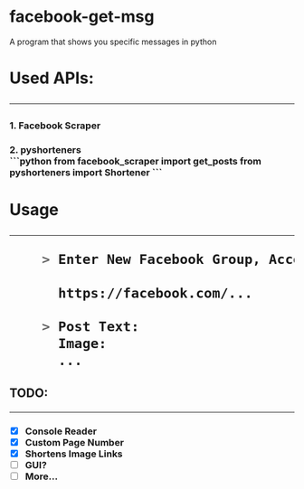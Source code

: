 # facebook-get-msg
A program that shows you specific messages in python

<h1> Used APIs:
<hr>

<h3> 1. Facebook Scraper
<h3> 2. pyshorteners

<br>
```python
    from facebook_scraper import get_posts
    from pyshorteners import Shortener
```
<h1> Usage
<hr>

```bash
    > Enter New Facebook Group, Account, Page
    
      https://facebook.com/...
    
    > Post Text: 
      Image: 
      ...
```


<h2> TODO:
<hr>

<h3>

- [x] Console Reader
- [x] Custom Page Number
- [x] Shortens Image Links
- [ ] GUI?
- [ ] More...
